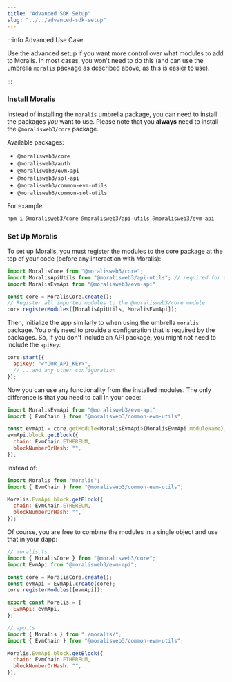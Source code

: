 ```yaml
---
title: "Advanced SDK Setup"
slug: "../../advanced-sdk-setup"
---
```


:::info Advanced Use Case

Use the advanced setup if you want more control over what modules to add to Moralis. In most cases, you won't need to do this (and can use the umbrella `moralis` package as described above, as this is easier to use).

:::

### Install Moralis

Instead of installing the `moralis` umbrella package, you can need to install the packages _you_ want to use. Please note that you **always** need to install the `@moralisweb3/core` package.

Available packages:

- `@moralisweb3/core`
- `@moralisweb3/auth`
- `@moralisweb3/evm-api`
- `@moralisweb3/sol-api`
- `@moralisweb3/common-evm-utils`
- `@moralisweb3/common-sol-utils`

For example:

```bash npm2yarn
npm i @moralisweb3/core @moralisweb3/api-utils @moralisweb3/evm-api
```

### Set Up Moralis

To set up Moralis, you must register the modules to the core package at the top of your code (before any interaction with Moralis):

```javascript
import MoralisCore from "@moralisweb3/core";
import MoralisApiUtils from "@moralisweb3/api-utils"; // required for authentication with apiKey
import MoralisEvmApi from "@moralisweb3/evm-api";

const core = MoralisCore.create();
// Register all imported modules to the @moralisweb3/core module
core.registerModules([MoralisApiUtils, MoralisEvmApi]);
```

Then, initialize the app similarly to when using the umbrella `moralis` package. You only need to provide a configuration that is required by the packages. So, if you don't include an API package, you might not need to include the `apiKey`:

```javascript
core.start({
  apiKey: "<YOUR_API_KEY>",
  // ...and any other configuration
});
```

Now you can use any functionality from the installed modules. The only difference is that you need to call in your code:

```javascript
import MoralisEvmApi from "@moralisweb3/evm-api";
import { EvmChain } from "@moralisweb3/common-evm-utils";

const evmApi = core.getModule<MoralisEvmApi>(MoralisEvmApi.moduleName);
evmApi.block.getBlock({
  chain: EvmChain.ETHEREUM,
  blockNumberOrHash: "",
});
```

Instead of:

```javascript
import Moralis from "moralis";
import { EvmChain } from "@moralisweb3/common-evm-utils";

Moralis.EvmApi.block.getBlock({
  chain: EvmChain.ETHEREUM,
  blockNumberOrHash: "",
});
```

Of course, you are free to combine the modules in a single object and use that in your dapp:

```javascript
// moralis.ts
import { MoralisCore } from "@moralisweb3/core";
import EvmApi from "@moralisweb3/evm-api";

const core = MoralisCore.create();
const evmApi = EvmApi.create(core);
core.registerModules([evmApi]);

export const Moralis = {
  EvmApi: evmApi,
};

// app.ts
import { Moralis } from "./moralis/";
import { EvmChain } from "@moralisweb3/common-evm-utils";

Moralis.EvmApi.block.getBlock({
  chain: EvmChain.ETHEREUM,
  blockNumberOrHash: "",
});
```
